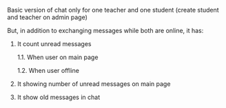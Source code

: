 Basic version of chat only for one teacher and one student (create student and teacher on admin page)

But, in addition to exchanging  messages while both are online, it has:
1. It count unread messages

    1.1. When user on main page

    1.2. When user offline

2. It showing number of unread messages on main page
3. It show old messages in chat
